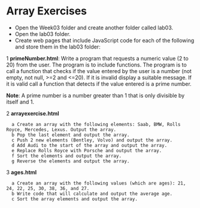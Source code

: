 
# Array Exercises

- Open the Week03 folder and create another folder called lab03.
- Open the lab03 folder.
- Create web pages that include JavaScript code for each of the following and store them in the lab03 folder:

 1  **primeNumber.html**: Write a program that requests a numeric value (2 to 20) from the user. The program is to include functions. 
 The program is to call a function that checks if the value entered by the user is a number (not empty, not null, >=2 and <=20). 
 If it is invalid display a suitable message. 
 If it is valid call a function that detects if the value entered is a prime number. 

 **Note**: A prime number is a number greater than 1 that is only divisible by itself and 1.
    
 2  **arrayexercise.html** 

      a Create an array with the following elements: Saab, BMW, Rolls Royce, Mercedes, Lexus. Output the array. 
      b Pop the last element and output the array.
      c Push 2 new elements (Bentley, Volvo) and output the array. 
      d Add Audi to the start of the array and output the array. 
      e Replace Rolls Royce with Porsche and output the array. 
      f Sort the elements and output the array. 
      g Reverse the elements and output the array.

 3  **ages.html**  

      a Create an array with the following values (which are ages): 21, 24, 22, 25, 30, 38, 36, and 27. 
      b Write code that will calculate and output the average age. 
      c Sort the array elements and output the array.





